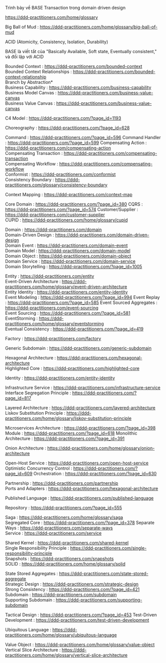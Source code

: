 <!-- Hãy sử dụng Ngôn ngữ chung (Ubiquitous Language) trong domain driven design (DDD) với nội dung nghiệp vụ kinh doanh sau: -->

<!-- 1. **Khách hàng (Customer):** -->
<!-- - **Mô tả:** Người sử dụng dịch vụ, có thể là cá nhân hoặc tổ chức. -->

<!-- 2. **Hóa đơn điện tử (Electronic Invoice):** -->
<!-- - **Mô tả:** Hóa đơn được tạo và quản lý điện tử thay vì truyền thống trên giấy. -->

<!-- Bằng cách sử dụng ngôn ngữ chung như trên, chúng ta có thể tạo ra một mô hình DDD rõ ràng và dễ hiểu, giúp các đội phát triển, quản lý dự án và người dùng hiểu rõ về các yêu cầu và chức năng của hệ thống. -->
<!--  -->
<!--  -->
<!--  -->
<!--  -->
<!--  -->
<!--  -->

Trình bày về BASE Transaction trong domain driven design

https://ddd-practitioners.com/home/glossary

<!--@Thiết kế hướng tên miền -->
<!-- Anti-Corruption Layer (ACL) : https://ddd-practitioners.com/anticorruption-layer -->
<!-- dịch vụ miền -->
<!-- Application Service : https://ddd-practitioners.com/application-service/ -->
Big Ball of Mud : https://ddd-practitioners.com/home/glossary/big-ball-of-mud  
<!--@CQRS -->

<!--@event -->
<!-- ACID Transaction : https://ddd-practitioners.com/?page_id=415 -->

ACID (Atomicity, Consistency, Isolation, Durability)

<!-- BASE Transaction  -->
BASE là viết tắt của "Basically Available, Soft state, Eventually consistent," và đối lập với ACID
<!--!========================================================== -->

Bounded Context : https://ddd-practitioners.com/bounded-context  
Bounded Context Relationships : https://ddd-practitioners.com/bounded-context-relationship  
Branch by Abstraction\*  
Business Capability : https://ddd-practitioners.com/business-capability  
Business Model Canvas : https://ddd-practitioners.com/business-value-canvas  
Business Value Canvas : https://ddd-practitioners.com/business-value-canvas

<!-- C -->

C4 Model : https://ddd-practitioners.com/?page_id=1193

<!-- CAP Theorem*   -->
<!-- Change Data Capture*   -->

Choreography : https://ddd-practitioners.com/?page_id=628

<!-- Clean Architecture*   -->

Command : https://ddd-practitioners.com/?page_id=596
Command Handler : https://ddd-practitioners.com/?page_id=599
Compensating Action : https://ddd-practitioners.com/compensating-action  
Compensating Transaction : https://ddd-practitioners.com/compensating-transaction  
Compensating Workflow : https://ddd-practitioners.com/compensating-workflow  
Conformist : https://ddd-practitioners.com/conformist  
Consistency Boundary : https://ddd-practitioners.com/glossary/consistency-boundary

<!-- Consumer-Driven Contracts*   -->

Context Mapping : https://ddd-practitioners.com/context-map

<!-- Contract Testing*   -->
<!-- Conway’s Law*   -->

Core Domain : https://ddd-practitioners.com/?page_id=380
CQRS : https://ddd-practitioners.com/?page_id=574
Customer/Supplier : https://ddd-practitioners.com/customer-supplier  
CUPID : https://ddd-practitioners.com/home/glossary/cupid

<!-- D -->
<!-- Dependency Inversion Principle*   -->
<!-- Distributed System*   -->

Domain : https://ddd-practitioners.com/domain  
Domain-Driven Design : https://ddd-practitioners.com/domain-driven-design  
Domain Event : https://ddd-practitioners.com/domain-event  
Domain Model : https://ddd-practitioners.com/domain-model  
Domain Object : https://ddd-practitioners.com/domain-object  
Domain Service : https://ddd-practitioners.com/domain-service  
Domain Storytelling : https://ddd-practitioners.com/?page_id=1005

<!-- Dual Write*   -->
<!-- E -->

Entity : https://ddd-practitioners.com/entity  
Event-Driven Architecture : https://ddd-practitioners.com/home/glossary/event-driven-architecture  
Entity Identity : https://ddd-practitioners.com/entity-identity  
Event Modeling : https://ddd-practitioners.com/?page_id=994
Event Replay : https://ddd-practitioners.com/?page_id=585
Event Sourced Aggregates : https://ddd-practitioners.com/event-sourcing  
Event Sourcing : https://ddd-practitioners.com/?page_id=581
EventStorming : https://ddd-practitioners.com/home/glossary/eventstorming  
Eventual Consistency : https://ddd-practitioners.com/?page_id=419

<!-- Example Mapping*   -->
<!-- F -->

Factory : https://ddd-practitioners.com/factory

<!-- Functional Programming*   -->
<!-- G -->

Generic Subdomain : https://ddd-practitioners.com/generic-subdomain

<!-- H -->

Hexagonal Architecture : https://ddd-practitioners.com/hexagonal-architecture  
Highlighted Core : https://ddd-practitioners.com/highlighted-core

<!-- I -->

Identity : https://ddd-practitioners.com/entity-identity

<!-- Impact Mapping*   -->

Infrastructure Service : https://ddd-practitioners.com/infrastructure-service  
Interface Segregation Principle : https://ddd-practitioners.com/?page_id=817

<!-- Inverse Conway Maneuver*   -->
<!-- L -->

Layered Architecture : https://ddd-practitioners.com/layered-architecture  
Liskov Substitution Principle : https://ddd-practitioners.com/home/glossary/liskov-substitution-principle

<!-- Long-running Transaction*   -->
<!-- M -->

Microservices Architecture : https://ddd-practitioners.com/?page_id=398
Module : https://ddd-practitioners.com/?page_id=618
Monolithic Architecture : https://ddd-practitioners.com/?page_id=391

<!-- O -->
<!-- Object-Oriented Programming*   -->
<!-- OLAP*   -->
<!-- OLTP*   -->

Onion Architecture : https://ddd-practitioners.com/home/glossary/onion-architecture

<!-- Open-Closed Principle*   -->

Open-Host Service : https://ddd-practitioners.com/open-host-service  
Optimistic Concurrency Control : https://ddd-practitioners.com/?page_id=609
Orchestration : https://ddd-practitioners.com/?page_id=630

<!-- Outbox Pattern*   -->
<!-- P -->
<!-- Parallel Database*   -->

Partnership : https://ddd-practitioners.com/partnership  
Ports and Adapters : https://ddd-practitioners.com/hexagonal-architecture

<!-- Procedural Programming*   -->
<!-- Projection*   -->

Published Language : https://ddd-practitioners.com/published-language

<!-- Q -->
<!-- Query*   -->

<!-- R -->
<!-- Read Model*   -->
<!-- Refactoring*   -->

Repository : https://ddd-practitioners.com/?page_id=555

<!-- S -->

Saga : https://ddd-practitioners.com/home/glossary/saga  
Segregated Core : https://ddd-practitioners.com/?page_id=378
Separate Ways : https://ddd-practitioners.com/separate-ways  
Service : https://ddd-practitioners.com/service

<!-- Service-Oriented Architecture*   -->

Shared Kernel : https://ddd-practitioners.com/shared-kernel  
Single Responsibility Principle : https://ddd-practitioners.com/single-responsibility-principle  
Snapshots : https://ddd-practitioners.com/snapshots  
SOLID : https://ddd-practitioners.com/home/glossary/solid

<!-- Strangler Fig*   -->

State Stored Aggregates : https://ddd-practitioners.com/state-stored-aggregate  
Strategic Design : https://ddd-practitioners.com/strategic-design  
Strong Consistency : https://ddd-practitioners.com/?page_id=421
Subdomain : https://ddd-practitioners.com/subdomain  
Supporting Subdomain : https://ddd-practitioners.com/supporting-subdomain

<!-- System Event*   -->

<!-- T -->

Tactical Design : https://ddd-practitioners.com/?page_id=453
Test-Driven Development : https://ddd-practitioners.com/test-driven-development

<!-- Transactional Outbox*   -->

<!-- U -->

Ubiquitous Language : https://ddd-practitioners.com/home/glossary/ubiquitous-language

<!-- V -->

Value Object : https://ddd-practitioners.com/home/glossary/value-object  
Vertical Slice Architecture : https://ddd-practitioners.com/home/glossary/vertical-slice-architecture

<!-- W -->
<!-- Wardley Mapping* -->

<!--  -->
